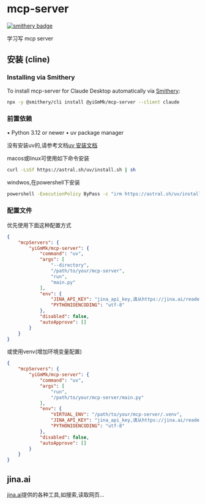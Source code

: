 # mcp-server

[![smithery badge](https://smithery.ai/badge/@yiGmMk/mcp-server)](https://smithery.ai/server/@yiGmMk/mcp-server)

学习写 mcp server

## 安装 (cline)

### Installing via Smithery

To install mcp-server for Claude Desktop automatically via [Smithery](https://smithery.ai/server/@yiGmMk/mcp-server):

```bash
npx -y @smithery/cli install @yiGmMk/mcp-server --client claude
```

### 前置依赖

• Python 3.12 or newer
• uv package manager

没有安装uv的,请参考文档[uv 安装文档](https://docs.astral.sh/uv/getting-started/installation/)

macos或linux可使用如下命令安装

```bash
curl -LsSf https://astral.sh/uv/install.sh | sh
```

windwos,在powershell下安装

```bash
powershell -ExecutionPolicy ByPass -c "irm https://astral.sh/uv/install.ps1 | iex"
```

### 配置文件

优先使用下面这种配置方式

```json
{
    "mcpServers": {
        "yiGmMk/mcp-server": {
            "command": "uv",
            "args": [
                "--directory",
                "/path/to/your/mcp-server",
                "run",
                "main.py"
            ],
            "env": {
                "JINA_API_KEY": "jina_api_key,请从https://jina.ai/reader获取",
                "PYTHONIOENCODING": "utf-8"
            },
            "disabled": false,
            "autoApprove": []
        }
    }
}
```

或使用venv(增加环境变量配置)

```json
{
    "mcpServers": {
        "yiGmMk/mcp-server": {
            "command": "uv",
            "args": [
                "run",
                "/path/to/your/mcp-server/main.py"
            ],
            "env": {
                "VIRTUAL_ENV": "/path/to/your/mcp-server/.venv",
                "JINA_API_KEY": "jina_api_key,请从https://jina.ai/reader获取",
                "PYTHONIOENCODING": "utf-8"
            },
            "disabled": false,
            "autoApprove": []
        }
    }
}
```

## jina.ai

[jina.ai](https://jina.ai/)提供的各种工具,如搜索,读取网页...

